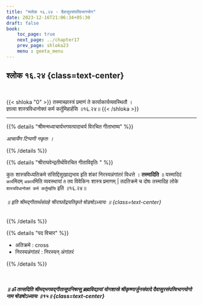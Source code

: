 ```yaml
---
title: "श्लोक १६.२४ - दैवासुरसंपत्विभागयोग"
date: 2023-12-16T21:06:34+05:30
draft: false
book:
    toc_page: true
    next_page: ../chapter17
    prev_page: shloka23
    menu : geeta_menu
---
```




## श्लोक १६.२४ {class=text-center}

<br/>

{{< shloka  "0"  >}}
तस्माच्छास्त्रं प्रमाणं ते कार्याकार्यव्यवस्थितौ ।  
ज्ञात्वा शास्त्रविधानोक्तं कर्म कर्तुमिहार्हसि ॥१६.२४॥
{{< /shloka >}}

---


{{% details "श्रीमन्मध्वाचार्यभगवत्पादाचर्य विरचित  गीताभाष्य" %}}

*आचार्येण टिप्पणी नकृतः ।*

{{% /details %}}



{{% details "श्रीराघवेन्द्रतीर्थविरचित गीताविवृतिः " %}}

कुतः शास्त्रविध्यतिक्रमे संसिद्दिसुखाद्यभाव इति शंकां 
निरस्यन्नंगांतरं विधत्ते । **तस्मादिति** ॥ 
यस्मादिदं `कार्य`मिदम् `अकार्य`मिति व्यवस्थायां `ते` तव
विवेकिनः शास्त्र प्रमाणम्‌ | तदतिक्रमे च दोषः 
तस्मादिह लोके `शास्त्रविधानोक्तं कर्म कर्तुमर्हसि` 
इति ॥१६.२४॥  

######  ॥  इति श्रीमद्गीतार्थसंग्रहे श्रीराघवेंद्रयतिकृते षोडषोऽध्यायः ॥  {class=text-center}

{{% /details %}}


{{% details "पद विचार" %}}

- अतिक्रमे : cross
- निरस्यन्नंगांतरं : निरस्यन् अंगांतरं



{{% /details %}}

<br/>

#####  ॥ ॐ तत्सदिति श्रीमद्भगवद्गीतासूपनिषत्सु ब्रह्मविद्यायां योगशास्रे श्रीकृष्णार्जुनसंवादे दैवासुरसंपत्विभागयोगो नाम षोडषोऽध्यायः ॥१५॥ {class=text-center}